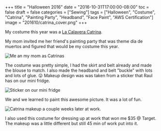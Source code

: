 +++
title = "Halloween 2016"
date = "2016-10-31T17:00:00-08:00"
toc = false
draft = false
categories = ["Sewing"]
tags = ["Halloween", "Costume", "Catrina", "Painting Party", "Headband", "Face Paint", "AWS Certification"]
image = "201610/catrina_cover.png"
+++

My costume this year was a [La Calavera Catrina](https://en.wikipedia.org/wiki/La_Calavera_Catrina).

My mom invited me her friend's painting party that was theme día de muertos and figured that would be my costume this year.

<img src="/images/201610/catrina2.png" alt="Me an my mom as Catrinas" title="Me and my mom as Catrinas">

The costume was pretty simple, I had the skirt and belt already and made the blouse to match.
I also made the headband and belt "buckle" with lots and lots of glue. :stuck_out_tongue:
Makeup design was was taken from a sticker that Raul has on our mini fridge.

<img src="/images/201610/catrina1.png" alt="Sticker on our mini fridge" title="Sticker on our mini fridge">

We  and we learned to paint this awesome picture. It was a lot of fun.

<img src="/images/201610/catrina3.png" alt="Catrina makeup a couple weeks later at work." title="Catrina makeup a couple weeks later at work.">

I also used this costume for dressing up at work that won me $35 @ Target. The makeup was a little different but still 45 min of work put into it.
